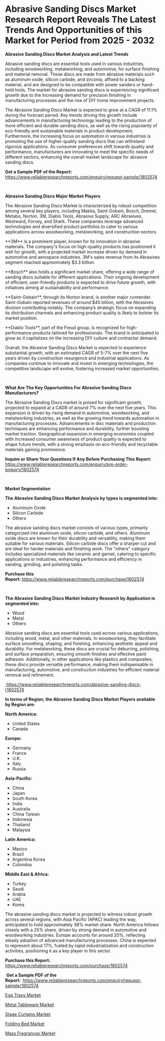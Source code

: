 <p><h1>Abrasive Sanding Discs Market Research Report Reveals The Latest Trends And Opportunities of this Market for Period from 2025 - 2032</h1></p><p><strong>Abrasive Sanding Discs Market Analysis and Latest Trends</strong></p>
<p><p>Abrasive sanding discs are essential tools used in various industries, including woodworking, metalworking, and automotive, for surface finishing and material removal. These discs are made from abrasive materials such as aluminum oxide, silicon carbide, and zirconia, affixed to a backing material, and are designed to be compatible with power sanders or hand-held tools. The market for abrasive sanding discs is experiencing significant growth due to the increasing demand for precision finishing in manufacturing processes and the rise of DIY home improvement projects.</p><p>The Abrasive Sanding Discs Market is expected to grow at a CAGR of 11.1% during the forecast period. Key trends driving this growth include advancements in manufacturing technology leading to the production of more efficient and durable sanding discs, as well as the rising popularity of eco-friendly and sustainable materials in product development. Furthermore, the increasing focus on automation in various industries is promoting the use of higher-quality sanding discs that can withstand rigorous applications. As consumer preferences shift towards quality and performance, manufacturers are innovating to meet the specific needs of different sectors, enhancing the overall market landscape for abrasive sanding discs.</p></p>
<p><strong>Get a Sample PDF of the Report:&nbsp;</strong> <a href="https://www.reliableresearchreports.com/enquiry/request-sample/1802574?utm_campaign=31&utm_medium=2&utm_source=Github&utm_content=ia&utm_term=07022025&utm_id=abrasive-sanding-discs">https://www.reliableresearchreports.com/enquiry/request-sample/1802574</a></p>
<p>&nbsp;</p>
<p><strong>Abrasive Sanding Discs Major Market Players</strong></p>
<p><p>The Abrasive Sanding Discs Market is characterized by robust competition among several key players, including Makita, Saint-Gobain, Bosch, Dremel, Metabo, Norton, 3M, Diablo Tools, Abrasive Supply, ARC Abrasives, Westward, Forney, and Shark. These companies leverage advanced technologies and diversified product portfolios to cater to various applications across woodworking, metalworking, and construction sectors.</p><p>**3M** is a prominent player, known for its innovation in abrasive materials. The company's focus on high-quality products has positioned it well for growth, with a projected market increase driven by demand in automotive and aerospace industries. 3M's sales revenue from its Abrasives segment reached approximately $3.3 billion.</p><p>**Bosch** also holds a significant market share, offering a wide range of sanding discs suitable for different applications. Their ongoing development of efficient, user-friendly products is expected to drive future growth, with initiatives aiming at sustainability and performance.</p><p>**Saint-Gobain**, through its Norton brand, is another major contender. Saint-Gobain reported revenues of around $45 billion, with the Abrasives division contributing notably. The company’s strategic focus on expanding its distribution channels and enhancing product quality is likely to bolster its market position.</p><p>**Diablo Tools**, part of the Freud group, is recognized for high-performance products tailored for professionals. The brand is anticipated to grow as it capitalizes on the increasing DIY culture and contractor demand.</p><p>Overall, the Abrasive Sanding Discs Market is expected to experience substantial growth, with an estimated CAGR of 5-7% over the next five years driven by construction resurgence and industrial applications. As companies continue to innovate and invest in emerging technologies, the competitive landscape will evolve, fostering increased market opportunities.</p></p>
<p>&nbsp;</p>
<p><strong>What Are The Key Opportunities For Abrasive Sanding Discs Manufacturers?</strong></p>
<p><p>The Abrasive Sanding Discs market is poised for significant growth, projected to expand at a CAGR of around 7% over the next five years. This expansion is driven by rising demand in automotive, woodworking, and metalworking industries, as well as the growing trend towards automation in manufacturing processes. Advancements in disc materials and production techniques are enhancing performance and durability, further boosting market traction. Geographical expansion in emerging economies coupled with increased consumer awareness of product quality is expected to shape future trends, with a strong emphasis on eco-friendly and recyclable materials gaining prominence.</p></p>
<p><strong>Inquire or Share Your Questions If Any Before Purchasing This Report:</strong> <a href="https://www.reliableresearchreports.com/enquiry/pre-order-enquiry/1802574?utm_campaign=31&utm_medium=2&utm_source=Github&utm_content=ia&utm_term=07022025&utm_id=abrasive-sanding-discs">https://www.reliableresearchreports.com/enquiry/pre-order-enquiry/1802574</a></p>
<p>&nbsp;</p>
<p><strong>Market Segmentation</strong></p>
<p><strong>The Abrasive Sanding Discs Market Analysis by types is segmented into:</strong></p>
<p><ul><li>Aluminum Oxide</li><li>Silicon Carbide</li><li>Others</li></ul></p>
<p><p>The abrasive sanding discs market consists of various types, primarily categorized into aluminum oxide, silicon carbide, and others. Aluminum oxide discs are known for their durability and versatility, making them suitable for various materials. Silicon carbide discs offer a sharper cut and are ideal for harder materials and finishing work. The "others" category includes specialized materials like ceramic and garnet, catering to specific applications or industries, enhancing performance and efficiency in sanding, grinding, and polishing tasks.</p></p>
<p><strong>Purchase this Report:&nbsp;</strong><a href="https://www.reliableresearchreports.com/purchase/1802574?utm_campaign=31&utm_medium=2&utm_source=Github&utm_content=ia&utm_term=07022025&utm_id=abrasive-sanding-discs">https://www.reliableresearchreports.com/purchase/1802574</a></p>
<p>&nbsp;</p>
<p><strong>The Abrasive Sanding Discs Market Industry Research by Application is segmented into:</strong></p>
<p><ul><li>Wood</li><li>Metal</li><li>Others</li></ul></p>
<p><p>Abrasive sanding discs are essential tools used across various applications, including wood, metal, and other materials. In woodworking, they facilitate surface smoothing, shaping, and finishing, enhancing aesthetic appeal and durability. For metalworking, these discs are crucial for deburring, polishing, and surface preparation, ensuring smooth finishes and effective paint adhesion. Additionally, in other applications like plastics and composites, these discs provide versatile performance, making them indispensable in manufacturing, automotive, and construction industries for efficient material removal and refinement.</p></p>
<p><a href="https://www.reliableresearchreports.com/abrasive-sanding-discs-r1802574?utm_campaign=31&utm_medium=2&utm_source=Github&utm_content=ia&utm_term=07022025&utm_id=abrasive-sanding-discs">&nbsp;https://www.reliableresearchreports.com/abrasive-sanding-discs-r1802574</a></p>
<p><strong>In terms of Region, the Abrasive Sanding Discs Market Players available by Region are:</strong></p>
<p>
    <p> <strong> North America: </strong>
        <ul>
            <li>United States</li>
            <li>Canada</li>
        </ul>
        </p> 
    <p> <strong> Europe: </strong>
        <ul>
            <li>Germany</li>
            <li>France</li>
            <li>U.K.</li>
            <li>Italy</li>
            <li>Russia</li>
        </ul>
        </p> 
    <p> <strong> Asia-Pacific: </strong>
        <ul>
            <li>China</li>
            <li>Japan</li>
            <li>South Korea</li>
            <li>India</li>
            <li>Australia</li>
            <li>China Taiwan</li>
            <li>Indonesia</li>
            <li>Thailand</li>
            <li>Malaysia</li>
        </ul>
        </p> 
    <p> <strong> Latin America: </strong>
        <ul>
            <li>Mexico</li>
            <li>Brazil</li>
            <li>Argentina Korea</li>
            <li>Colombia</li>
        </ul>
        </p> 
    <p> <strong> Middle East & Africa: </strong>
        <ul>
            <li>Turkey</li>
            <li>Saudi</li>
            <li>Arabia</li>
            <li>UAE</li>
            <li>Korea</li>
        </ul>
    </p>
    </p>
<p><p>The abrasive sanding discs market is projected to witness robust growth across several regions, with Asia Pacific (APAC) leading the way, anticipated to hold approximately 38% market share. North America follows closely with a 25% share, driven by strong demand in automotive and woodworking industries. Europe accounts for around 20%, reflecting steady adoption of advanced manufacturing processes. China is expected to represent about 17%, fueled by rapid industrialization and construction activities, positioning it as a key player in this sector.</p></p>
<p><strong>Purchase this Report: </strong><a href="https://www.reliableresearchreports.com/purchase/1802574?utm_campaign=31&utm_medium=2&utm_source=Github&utm_content=ia&utm_term=07022025&utm_id=abrasive-sanding-discs">https://www.reliableresearchreports.com/purchase/1802574</a></p>
<p>&nbsp;<strong>Get a Sample PDF of the Report:&nbsp;&nbsp;</strong><a href="https://www.reliableresearchreports.com/enquiry/request-sample/1802574?utm_campaign=31&utm_medium=2&utm_source=Github&utm_content=ia&utm_term=07022025&utm_id=abrasive-sanding-discs">https://www.reliableresearchreports.com/enquiry/request-sample/1802574</a></p>
<p><strong></strong></p>
<p><p><a href="https://github.com/salodipura00/Market-Research-Report-List-1/blob/main/egg-trays-market.md?utm_campaign=31&utm_medium=2&utm_source=Github&utm_content=ia&utm_term=07022025&utm_id=abrasive-sanding-discs">Egg Trays Market</a></p><p><a href="https://github.com/shopovdjondo/Market-Research-Report-List-1/blob/main/metal-tableware-market.md?utm_campaign=31&utm_medium=2&utm_source=Github&utm_content=ia&utm_term=07022025&utm_id=abrasive-sanding-discs">Metal Tableware Market</a></p><p><a href="https://github.com/supicweg/Market-Research-Report-List-1/blob/main/stage-curtains-market.md?utm_campaign=31&utm_medium=2&utm_source=Github&utm_content=ia&utm_term=07022025&utm_id=abrasive-sanding-discs">Stage Curtains Market</a></p><p><a href="https://github.com/saeiddaemo/Market-Research-Report-List-1/blob/main/folding-bed-market.md?utm_campaign=31&utm_medium=2&utm_source=Github&utm_content=ia&utm_term=07022025&utm_id=abrasive-sanding-discs">Folding Bed Market</a></p><p><a href="https://github.com/howdlecirone/Market-Research-Report-List-1/blob/main/mass-fragrances-market.md?utm_campaign=31&utm_medium=2&utm_source=Github&utm_content=ia&utm_term=07022025&utm_id=abrasive-sanding-discs">Mass Fragrances Market</a></p></p>